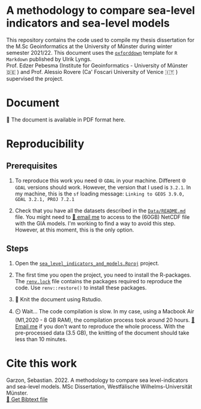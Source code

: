 # A methodology to compare sea-level indicators and sea-level models

This repository contains the code used to compile my thesis dissertation for the M.Sc Geoinformatics at the University of Münster during winter semester 2021/22. This document uses the [`oxforddown`](https://github.com/ulyngs/oxforddown) template for `R Markdown` published by Ulrik Lyngs. \
Prof. Edzer Pebesma (Institute for Geoinformatics - University of Münster :de: ) and Prof. Alessio Rovere (Ca' Foscari University of Venice :it: ) supervised the project. 

# Document

:page_facing_up: The document is available in PDF format here. 

# Reproducibility

## Prerequisites

1. To reproduce this work you need :globe_with_meridians: `GDAL` in your machine. Different :globe_with_meridians: `GDAL` versions should work. However, the version that I used is `3.2.1`. 
In my machine, this is the `sf` loading message:
`Linking to GEOS 3.9.0, GDAL 3.2.1, PROJ 7.2.1`

2. Check that you have all the datasets described in the [`Data/README.md`](https://github.com/SbastianGarzon/sea_level_indicators_and_models/blob/master/Data/README.md) file. You might need to [:email: email me](mailto:jgarzon@uni-muenster.de) to access to the (60GB) NetCDF file with the GIA models.
I'm working to find a way to avoid this step. However, at this moment, this is the only option.

## Steps

1. Open the [`sea_level_indicators_and_models.Rproj`](https://github.com/SbastianGarzon/sea_level_indicators_and_models/blob/master/sea_level_indicators_and_models.Rproj) project. 

2. The first time you open the project, you need to install the R-packages. The [`renv.lock`](https://github.com/SbastianGarzon/sea_level_indicators_and_models/blob/master/renv.lock) file contains the packages required to reproduce the code. Use `renv::restore()` to install these packages.

3. :yarn: Knit the document using Rstudio. 

4. :timer_clock: Wait... The code compilation is slow. In my case, using a Macbook Air (M1,2020 - 8 GB RAM), the compilation process took around 20 hours. [:email: Email me](mailto:jgarzon@uni-muenster.de) if you don't want to reproduce the whole process. With the pre-processed data (3.5 GB), the knitting of the document should take less than 10 minutes.

# Cite this work

Garzon, Sebastian. 2022. A methodology to compare sea level-indicators and sea-level models. MSc Dissertation, Westfälische Wilhelms-Universität Münster. \
[:book: Get Bibtext file](https://github.com/SbastianGarzon/sea_level_indicators_and_models/blob/master/ref.bib)


